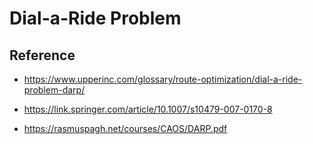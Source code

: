 # Dial-a-Ride Problem

## Reference

- https://www.upperinc.com/glossary/route-optimization/dial-a-ride-problem-darp/ 

- https://link.springer.com/article/10.1007/s10479-007-0170-8

- https://rasmuspagh.net/courses/CAOS/DARP.pdf